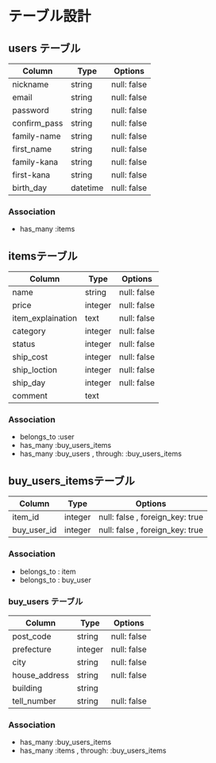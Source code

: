 # テーブル設計

## users テーブル

| Column         | Type     | Options     |
| -------------- | ------   | ----------- |
| nickname       | string   | null: false |
| email          | string   | null: false |
| password       | string   | null: false |
| confirm_pass   | string   | null: false |
| family-name    | string   | null: false |
| first_name     | string   | null: false |
| family-kana    | string   | null: false |
| first-kana     | string   | null: false |
| birth_day      | datetime | null: false |

### Association 

- has_many :items

## itemsテーブル

| Column              | Type          | Options                         |
| ------------------- | ------------- | ------------------------------  |
| name                | string        | null: false                     |
| price               | integer       | null: false                     |
| item_explaination   | text          | null: false                     |
| category            | integer       | null: false                     |
| status              | integer       | null: false                     |
| ship_cost           | integer       | null: false                     |
| ship_loction        | integer       | null: false                     |
| ship_day            | integer       | null: false                     |
| comment             | text          |                                 |

### Association 

- belongs_to :user
- has_many :buy_users_items
- has_many :buy_users , through: :buy_users_items

## buy_users_itemsテーブル

| Column              | Type          | Options                         |
| ------------------- | ------------- | ------------------------------  |
| item_id             | integer       | null: false , foreign_key: true |
| buy_user_id         | integer       | null: false , foreign_key: true |

### Association 

- belongs_to : item
- belongs_to : buy_user

### buy_users テーブル

| Column              | Type        | Options                         |
| ------------------  | ----------- | ------------------------------- |
| post_code           | string      | null: false                     |
| prefecture          | integer     | null: false                     |
| city                | string      | null: false                     |
| house_address       | string      | null: false                     |
| building            | string      |                                 |
| tell_number         | string      | null: false                     |

### Association 

- has_many :buy_users_items
- has_many :items , through: :buy_users_items